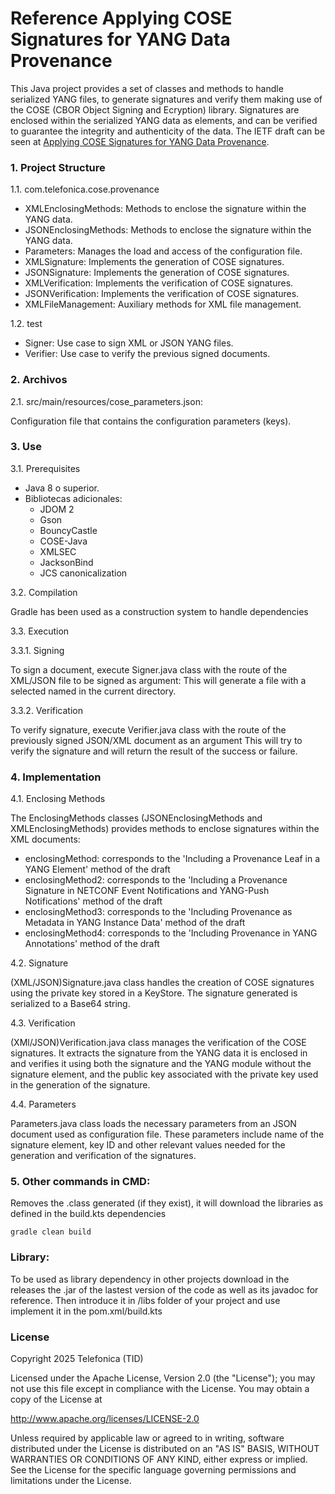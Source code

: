 # Reference Applying COSE Signatures for YANG Data Provenance
 
This Java project provides a set of classes and methods to handle serialized YANG files, to generate signatures and verify them making use of the COSE (CBOR Object Signing and Ecryption) library. Signatures are enclosed within the serialized YANG data as elements, and can be verified to guarantee the integrity and authenticity of the data.
The IETF draft can be seen at [Applying COSE Signatures for YANG Data Provenance](https://datatracker.ietf.org/doc/draft-lopez-opsawg-yang-provenance/06/).

### 1. Project Structure

1.1. com.telefonica.cose.provenance

- XMLEnclosingMethods: Methods to enclose the signature within the YANG data.
- JSONEnclosingMethods: Methods to enclose the signature within the YANG data.
- Parameters: Manages the load and access of the configuration file.
- XMLSignature: Implements the generation of COSE signatures.
- JSONSignature: Implements the generation of COSE signatures.
- XMLVerification: Implements the verification of COSE signatures.
- JSONVerification: Implements the verification of COSE signatures.
- XMLFileManagement: Auxiliary methods for XML file management.

1.2. test

- Signer: Use case to sign XML or JSON YANG files.
- Verifier: Use case to verify the previous signed documents.

### 2. Archivos

2.1. src/main/resources/cose_parameters.json: 

Configuration file that contains the configuration parameters (keys).

### 3. Use

3.1. Prerequisites

- Java 8 o superior.
- Bibliotecas adicionales:
   - JDOM 2
   - Gson
   - BouncyCastle
   - COSE-Java
   - XMLSEC
   - JacksonBind 
   - JCS canonicalization

3.2. Compilation

Gradle has been used as a construction system to handle dependencies

3.3. Execution

3.3.1. Signing 

To sign a document, execute Signer.java class with the route of the XML/JSON file to be signed as argument:
This will generate a file with a selected named	in the current directory.

3.3.2. Verification

To verify signature, execute Verifier.java class with the route of the previously signed JSON/XML document as an argument
This will try to verify the signature and will return the result of the success or failure.

### 4. Implementation

4.1. Enclosing Methods

The EnclosingMethods classes (JSONEnclosingMethods and XMLEnclosingMethods) provides methods to enclose signatures within the XML documents:

 - enclosingMethod: corresponds to the 'Including a Provenance Leaf in a YANG Element' method of the draft
 - enclosingMethod2: corresponds to the 'Including a Provenance Signature in NETCONF Event Notifications and YANG-Push Notifications' method of the draft
 - enclosingMethod3: corresponds to the 'Including Provenance as Metadata in YANG Instance Data' method of the draft
 - enclosingMethod4: corresponds to the 'Including Provenance in YANG Annotations' method of the draft
 
4.2. Signature 

(XML/JSON)Signature.java class handles the creation of COSE signatures using the private key stored in a KeyStore. The signature generated is serialized to a Base64 string.

4.3. Verification

(XMl/JSON)Verification.java class manages the verification of the COSE signatures. It extracts the signature from the YANG data it is enclosed in and verifies it using both the signature and the YANG module without the signature element, and the public key associated with the private key used in the generation of the signature.

4.4. Parameters

Parameters.java class loads the necessary parameters from an JSON document used as configuration file. These parameters include name of the signature element, key ID and other relevant values needed for the generation and verification of the signatures.

### 5. Other commands in CMD:
	
Removes the .class generated (if they exist), it will download the libraries as defined in the build.kts dependencies

`gradle clean build`


### Library:

To be used as library dependency in other projects download in the releases the .jar of the lastest version of the code as well as its javadoc for reference.
Then introduce it in /libs folder of your project and use implement it in the pom.xml/build.kts

### License

Copyright 2025 Telefonica (TID)

Licensed under the Apache License, Version 2.0 (the "License"); you may not use this file except in compliance with the License. You may obtain a copy of the License at

http://www.apache.org/licenses/LICENSE-2.0

Unless required by applicable law or agreed to in writing, software distributed under the License is distributed on an "AS IS" BASIS, WITHOUT WARRANTIES OR CONDITIONS OF ANY KIND, either express or implied. See the License for the specific language governing permissions and limitations under the License.